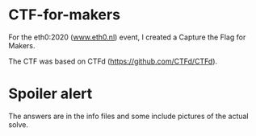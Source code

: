 # CTF-for-makers
For the eth0:2020 (www.eth0.nl) event, I created a Capture the Flag for Makers. 

The CTF was based on CTFd (https://github.com/CTFd/CTFd).

# Spoiler alert
The answers are in the info files and some include pictures of the actual solve.


